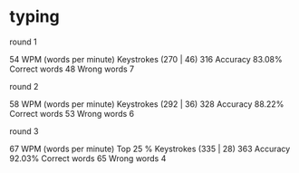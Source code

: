 # typing
round 1

54 WPM
(words per minute)
Keystrokes	(270 | 46) 316
Accuracy	83.08%
Correct words	48
Wrong words	7

round 2

58 WPM
(words per minute)
Keystrokes	(292 | 36) 328
Accuracy	88.22%
Correct words	53
Wrong words	6

round 3

67 WPM
(words per minute)
Top 25 %
Keystrokes	(335 | 28) 363
Accuracy	92.03%
Correct words	65
Wrong words	4
